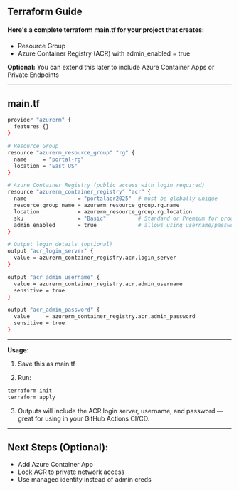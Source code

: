 ## Terraform Guide

#### Here's a complete terraform main.tf for your project that creates:

- Resource Group
- Azure Container Registry (ACR) with admin_enabled = true

**Optional:** You can extend this later to include Azure Container Apps or Private Endpoints


---

## main.tf

```bash
provider "azurerm" {
  features {}
}

# Resource Group
resource "azurerm_resource_group" "rg" {
  name     = "portal-rg"
  location = "East US"
}

# Azure Container Registry (public access with login required)
resource "azurerm_container_registry" "acr" {
  name                = "portalacr2025"  # must be globally unique
  resource_group_name = azurerm_resource_group.rg.name
  location            = azurerm_resource_group.rg.location
  sku                 = "Basic"          # Standard or Premium for production
  admin_enabled       = true             # allows using username/password in CI/CD
}

# Output login details (optional)
output "acr_login_server" {
  value = azurerm_container_registry.acr.login_server
}

output "acr_admin_username" {
  value = azurerm_container_registry.acr.admin_username
  sensitive = true
}

output "acr_admin_password" {
  value     = azurerm_container_registry.acr.admin_password
  sensitive = true
}

```

---

**Usage:**

1. Save this as main.tf


2. Run:

```bash
terraform init
terraform apply
```


3. Outputs will include the ACR login server, username, and password — great for using in your GitHub Actions CI/CD.




---

## Next Steps (Optional):

- Add Azure Container App
- Lock ACR to private network access
- Use managed identity instead of admin creds



